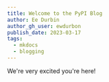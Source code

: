 ```yaml
---
title: Welcome to the PyPI Blog
author: Ee Durbin
author_gh_user: ewdurbon
publish_date: 2023-03-17
tags:
  - mkdocs
  - blogging
---
```


We're very excited you're here!
